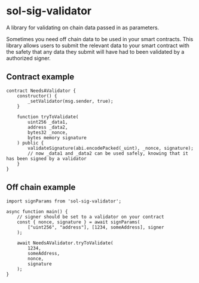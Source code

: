 # sol-sig-validator
A library for validating on chain data passed in as parameters.

Sometimes you need off chain data to be used in your smart contracts. This library allows users to submit the relevant data to your smart contract with the safety that any data they submit will have had to been validated by a authorized signer.

## Contract example
```
contract NeedsAValidator {
    constructor() {
        _setValidator(msg.sender, true);
    }

    function tryToValidate(
        uint256 _data1, 
        address _data2, 
        bytes32 _nonce, 
        bytes memory signature
    ) public {
        validateSignature(abi.encodePacked(_uint), _nonce, signature);
        // now _data1 and _data2 can be used safely, knowing that it has been signed by a validator
    }
}
```

## Off chain example
```
import signParams from 'sol-sig-validator';

async function main() {
    // signer should be set to a validator on your contract
    const { nonce, signature } = await signParams(
        ["uint256", "address"], [1234, someAddress], signer
    );

    await NeedsAValidator.tryToValidate(
        1234,
        someAddress,
        nonce,
        signature
    );
}
```